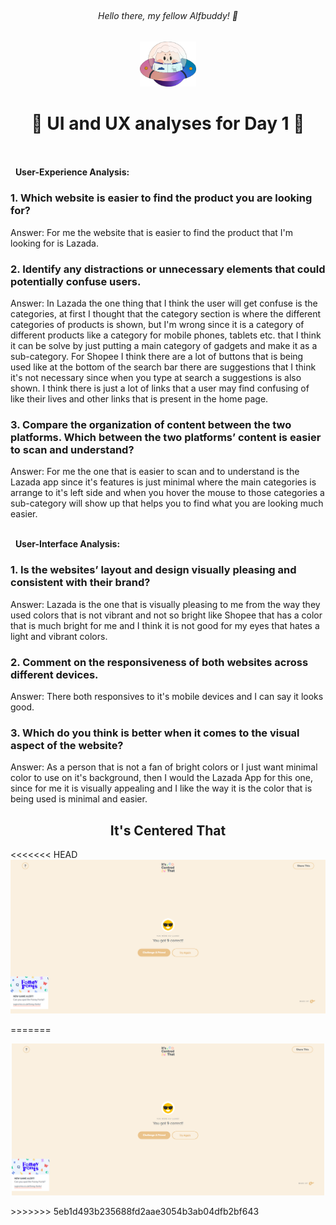 ## <h6 align=center> Hello there, my fellow Alfbuddy! 💖 </h6>

<p align=center>
<img width="90px" src="../../assets/alf/alf-ufo.png"> <br/>
</p>

<!-- You've made it—great job! Now, here's the scoop: this markdown file is your **canvas**. Customize it; let your creativity flow!

Remember, you're free to add your personal touch, but keep the sacred requirements intact; they are the guardians of order here. This markdown file should or may include: -->


#### <h1 align = center> 💜 UI and UX analyses for Day 1 💜</h1>

<br/><br/>
&nbsp;&nbsp;**User-Experience Analysis:**<br/>

<h3>1. Which website is easier to find the product you are looking for?<br/></h3>
Answer: 
For me the website that is easier to find the product that I'm looking for is Lazada.<br/>

<h3>2. Identify any distractions or unnecessary elements that could potentially confuse users.<br/> </h3>
Answer:
In Lazada the one thing that I think the user will get confuse is the categories, at first I thought that the category section is where the different categories of products is shown, but I'm wrong since it is a category of different products like a category for mobile phones, tablets etc. that I think it can be solve by just putting a main category of gadgets and make it as a sub-category. For Shopee I think there are a lot of buttons that is being used like at the bottom of the search bar there are suggestions that I think it's not necessary since when you type at search a suggestions is also shown. I think there is just a lot of links that a user may find confusing of like their lives and other links that is present in the home page. 

<h3>3. Compare the organization of content between the two platforms. Which between the two platforms’ content is easier to scan and understand?<br/> </h3>
Answer: 
For me the one that is easier to scan and to understand is the Lazada app since it's features is just minimal where the main categories is arrange to it's left side and when you hover the mouse to those categories a sub-category will show up that helps you to find what you are looking much easier.

<br/> &nbsp;&nbsp;**User-Interface Analysis:**

<h3>1. Is the websites’ layout and design visually pleasing and consistent with their brand?<br/> </h3>
Answer:
Lazada is the one that is visually pleasing to me from the way they used colors that is not vibrant and not so bright like Shopee that has a color that is much bright for me and I think it is not good for my eyes that hates a light and vibrant colors.
    
<h3>2. Comment on the responsiveness of both websites across different devices.<br/></h3>
Answer:
There both responsives to it's mobile devices and I can say it looks good.
    
<h3>3. Which do you think is better when it comes to the visual aspect of the website?<br/> </h3>
Answer:
As a person that is not a fan of bright colors or I just want minimal color to use on it's background, then I would the Lazada App for this one, since for me it is visually appealing and I like the way it is the color that is being used is minimal and easier.
    
<br>

<h2 align=center> It's Centered That </h2>

<<<<<<< HEAD
<img src="../../assets/photos/day01-game.png">



=======
<p align=center>
<img width=500px src="../../assets/photos/day01-game.png">
</p>
>>>>>>> 5eb1d493b235688fd2aae3054b3ab04dfb2bf643
<!--#### 2. An **optional** screenshot of playing the game **"It's Centred That"** and your feedback

<br>Ready to include your output for **Day 1**? Let the customization begin! 🚀✨ -->

<!-- You may now delete and modify the content of this file -->
